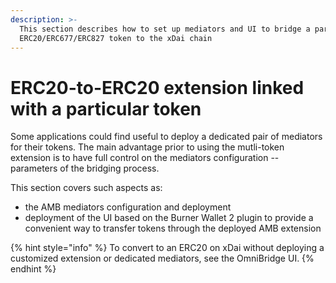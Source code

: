 ```yaml
---
description: >-
  This section describes how to set up mediators and UI to bridge a particular
  ERC20/ERC677/ERC827 token to the xDai chain
---
```


# ERC20-to-ERC20 extension linked with a particular token

Some applications could find useful to deploy a dedicated pair of mediators for their tokens. The main advantage prior to using the mutli-token extension is to have full control on the mediators configuration -- parameters of the bridging process.

This section covers such aspects as:

* the AMB mediators configuration and deployment
* deployment of the UI based on the Burner Wallet 2 plugin to provide a convenient way to transfer tokens through the deployed AMB extension

{% hint style="info" %}
To convert to an ERC20 on xDai without deploying a customized extension or dedicated mediators, see the OmniBridge UI.
{% endhint %}

